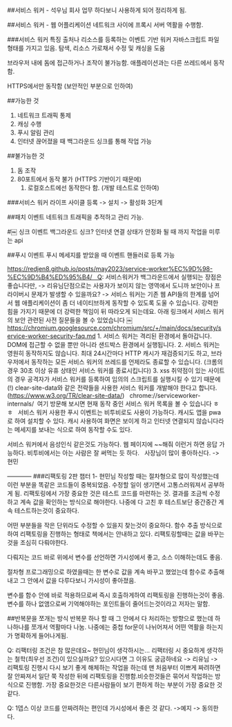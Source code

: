 ##서비스 워커 - 석우님
회사 업무 하다보니 사용하게 되어 정리하게 됨.

##서비스 워커 - 웹 어플리케이션 네트워크 사이에 프록시 서버 역활을 수행함.

###서비스 워커 특징 
출처나 리소스를 등록하는 이벤트 기반 워커
자바스크립트 파일 형태를 가지고 있음. 탐색, 리소스 가로채서 수정 및 캐싱을 도움

브라우저 내에 돔에 접근하거나 조작이 불가능함.
애플레이션과는 다른 쓰레드에서 동작함.

HTTPS에서만 동작함 (보안적인 부분으로 인하여)

##가능한 것
1. 네트워크 트래픽 통제
2. 캐싱 수행
3. 푸시 알림 관리
4. 인터넷 끊어졌을 때 백그라운드 싱크를 통해 작업 가능

##불가능한 것
1. 돔 조작
2. 80포트에서 동작 불가 (HTTPS 기반이기 때문에)
    1. 로컬호스트에선 동작한다 함. (개발 테스트로 인하여)

###서비스 워커 라이프 사이클
등록 -> 설치 -> 활성화 3단계

##패치 이벤트
네트워크 트래픽을 추적하고 관리 가능.

#￼ 싱크 이벤트
백그라운드 싱크?
 인터넷 연결 상태가 안정화 될 때 까지 작업을 미루는 api

##푸시 이벤트
푸시 메세지를 받았을 때 이벤트 핸들러로 등록 가능

https://redjen8.github.io/posts/may2023/service-worker%EC%9D%98-%EC%9D%B4%ED%95%B4/   Q: 서비스워커가 백그라운드에서 실행되는 장점은 좋습니다만,  -> 리유님단점으로는 사용자가 보이지 않는 영역에서 도니까 보안이나 프라이버시 문제가 발생할 수 있을까요? -> 서비스 워커는 기존 웹 API들의 한계를 넘어서 웹 애플리케이션이 좀 더 네이티브하게 동작할 수 있도록 도울 수 있습니다. 강력한 힘을 가지기 때문에 더 강력한 책임이 뒤 따라오게 되는데요. 아래 링크에서 서비스 워커의 보안 관련된 사전 질문들을 볼 수 있었습니다 
￼
 https://chromium.googlesource.com/chromium/src/+/main/docs/security/service-worker-security-faq.md 1. 서비스 워커는 격리된 환경에서 돌아갑니다. DOM에 접근할 수 없을 뿐만 아니라 샌드박스 환경에서 실행됩니다. 2. 서비스 워커는 영원히 동작하지도 않습니다. 최대 24시간마다 HTTP 캐시가 재검증되기도 하고, 브라우저에서 동작하는 모든 서비스 워커의 쓰레드를 언제라도 종료할 수 있습니다. (크롬의 경우 30초 이상 유휴 상태인 서비스 워커를 종료시킵니다) 3. xss 취약점이 있는 사이트의 경우 공격자가 서비스 워커를 등록하여 임의의 스크립트를 실행시킬 수 있기 때문에 (!) clear-site-data와 같은 전략들을 사용한 서비스 워커를 개발해야 한다고 합니다. (https://www.w3.org/TR/clear-site-data/)  		chrome://serviceworker-internals/  여기 방문해 보시면 현재 동작 중인 서비스 워커 목록을 볼 수 있습니다 ㅎㅎ  
서비스 워커 사용한 푸시 이벤트는 비투비로도 사용이 가능하다. 캐시도 앱을 pwa로 하여 설치할 수 있다. 캐시 사용하여 화면은 보이게 하고 인터넷 연결되지 않습니다라는 메세지를 보내는 식으로 하여 동작할 수도 있다. 

서비스 워커에서 음성인식 같은것도 가능하다. 웹 페이지에 ~~해줘 이런거 하면 응답 가능하다.
비투비에서는 아는 사람은 잘 써먹는 듯 하다.   사장님이 많이 좋아하신다. -> 현민 

————
###리팩토링 2판 챕터 1- 현민님
작성할 때는 절차형으로 많이 작성했는데 이런 부분을 똑같은 코드들이 중복되었음.
수정할 일이 생기면서 고통스러워져서 공부하게 됨.
리팩토링에서 가장 중요한 것은 테스트 코드를 마련하는 것.
결과를 조금씩 수정하고 계속 값을 확인하는 방식으로 해야한다.
나중에 다 고친 후 테스트보단 중간중간 계속 테스트하는것이 중요하다.

어떤 부분들을 작은 단위라도 수정할 수 있을지 찾는것이 중요하다.
함수 추출 방식으로 하여 리팩토링을 진행하는 형태로 책에서는 안내하고 있다.
리팩토링할때는 값을 바꾸는것을 조심히 다뤄야한다.

다뤄지는 코드 바로 위에서 변수를 선언하면 가시성에서 좋고, 소스 이해하는데도 좋음.

절차형 프로그래밍으로 하였을때는 한 변수로 값을 계속 바꾸고 했었는데 함수로 추출해내고 그 안에서 값을 다루다보니 가시성이 좋아졌음.

변수를 함수 안에 바로 적용하므로써 즉시 호출하게하여 리팩토링을 진행하는것이 좋음.
변수를 하나 없앰으로써 기억해야하는 포인트들이 줄어드는것이라고 저자는 말함.

##반복문을 쪼개는 방식
반복문 하나 할 때 그 안에서 다 처리하는 방향으로 했는데
하나하나를 쪼개서 역활마다 나눔.
나중에는 중첩 for문이 나뉘어져서 어떤 역활을 하는지가 명확하게 들어나게됨.

Q: 리팩터링 조건은 참 많은데요~ 현민님이 생각하시는... 리팩터링 시 중요하게 생각하는 철학(최우선 조건)이 있으실까요? 있으시다면 그 이유도 궁금하네요 -> 리유님
-> 리팩토링 진행시 다시 보기 좋게 해체하는 작업을 하는데 맨 처음부터 이쁘게 짜려하면 잘 안짜져서 일단 쭉 작성한 뒤에 리팩토링을 진행함.비슷한것들은 묶어서 작업하는 방식으로 진행함. 가장 중요한것은 다른사람들이 보기 편하게 하는 부분이 가장 중요한 것 같다.

Q: 1뎁스 이상 코드를 안짜려하는 편인데 가시성에서 좋은 것 같다. ->예지
-> 동의한다.
